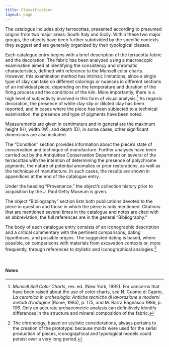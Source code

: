 ```yaml
---
title: Classification
layout: page
---
```


The catalogue includes sixty terracottas, presented according to
presumed origins from two major areas: South Italy and Sicily. Within
these two major groups, the objects have been further subdivided by the
specific contexts they suggest and are generally organized by their
typological classes.

Each catalogue entry begins with a brief description of the terracotta
fabric and the decoration. The fabric has been analyzed using a
macroscopic examination aimed at identifying the consistency and
chromatic characteristics, defined with reference to the Munsell color
charts. However, this examination method has intrinsic limitations,
since a single type of clay can take on different colorings or nuances
in different sections of an individual piece, depending on the
temperature and duration of the firing process and the conditions of the
kiln. More importantly, there is a high level of subjectivity involved
in this form of visual analysis.[^1] As regards decoration, the presence
of white clay slip or diluted clay has been reported, and in cases where
the piece has been subjected to a technical examination, the presence
and type of pigments have been noted.

Measurements are given in centimeters and in general are the maximum
height (H), width (W), and depth (D); in some cases, other significant
dimensions are also included.

The “Condition” section provides information about the piece’s state of
conservation and technique of manufacture. Further analyses have been
carried out by the Antiquities Conservation Department on several of the
terracottas with the intention of determining the presence of polychrome
pigments, the nature of potential anomalies or prior restorations, as
well as the technique of manufacture. In such cases, the results are
shown in appendices at the end of the catalogue entry.

Under the heading “Provenance,” the object’s collection history prior to
acquisition by the J. Paul Getty Museum is given.

The object “Bibliography” section lists both publications devoted to the
piece in question and those in which the piece is only mentioned.
Citations that are mentioned several times in the catalogue and notes
are cited with an abbreviation; the full references are in the general
“Bibliography.”

The body of each catalogue entry consists of an iconographic description
and a critical commentary with the pertinent comparisons, dating
hypotheses, and possible origins. The suggested dating is based, where
possible, on comparisons with materials from excavation contexts or,
more frequently, through references to stylistic and iconographical
analogies.[^2]

<br />

#### Notes

[^1]: *Munsell Soil Color Charts*, rev. ed. (New York, 1992). For
    concerns that have been raised about the use of color charts, see N.
    Cuomo di Caprio, *La ceramica in archeologia: Antiche tecniche di
    lavorazione e moderni metodi d’indagine* (Rome, 1985), p. 175, and
    M. <span class="smcaps">Barra Bagnasco</span>
    1986, p. 106. Only an accurate archaeometric analysis can
    definitively identify differences in the structure and mineral
    composition of the fabric.

[^2]: The chronology, based on stylistic considerations, always pertains
    to the creation of the prototype: because molds were used for the
    serial production of pieces, iconographical and typological models
    could persist over a very long period.

